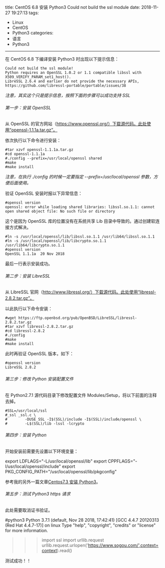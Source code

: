 title: CentOS 6.8 安装 Python3 Could not build the ssl module
date: 2018-11-27 19:27:13
tags:
- Linux
- CentOS
- Python3
categories:
- 语言
- Python3
---

在 CentOS 6.8 下编译安装 Python3 时出现以下提示信息：

    Could not build the ssl module!
    Python requires an OpenSSL 1.0.2 or 1.1 compatible libssl with X509_VERIFY_PARAM_set1_host().
    LibreSSL 2.6.4 and earlier do not provide the necessary APIs,     https://github.com/libressl-portable/portable/issues/38

*注意，其实这个只是提示信息，按照下面的步骤可以成功支持 SSL*

###### 第一步：安装 OpenSSL

从 OpenSSL 的官方网站（https://www.openssl.org/）下载源代码。此处使用“openssl-1.1.1a.tar.gz”。

依次执行以下命令进行安装：

    #tar xzvf openssl-1.1.1a.tar.gz
    #cd openssl-1.1.1a
    #./config --prefix=/usr/local/openssl shared
    #make
    #make install

*注意，在执行 ./config 的时候一定要指定 --prefix=/usr/local/openssl 参数，方便后面使用。*

验证 OpenSSL 安装时报以下异常信息：

    #openssl version
    openssl: error while loading shared libraries: libssl.so.1.1: cannot open shared object file: No such file or directory

这个是因为 OpenSSL 库的位置没有在系统共享 Lib 目录中导致的。通过创建软连接方式解决。

    #ln -s /usr/local/openssl/lib/libssl.so.1.1 /usr/lib64/libssl.so.1.1
    #ln -s /usr/local/openssl/lib/libcrypto.so.1.1 /usr/lib64/libcrypto.so.1.1
    #openssl version
    OpenSSL 1.1.1a  20 Nov 2018

最后一行表示安装成功。

###### 第二步：安装 LibreSSL

从 LibreSSL 官网（http://www.libressl.org/）下载源代码。此处使用“libressl-2.8.2.tar.gz”。

以此执行以下命令安装：

    #wget https://ftp.openbsd.org/pub/OpenBSD/LibreSSL/libressl-2.8.2.tar.gz
    #tar xzvf libressl-2.8.2.tar.gz
    #cd libressl-2.8.2
    #./config
    #make
    #make install

此时再验证 OpenSSL 版本，如下：

    #openssl version
    LibreSSL 2.8.2

###### 第三步：修改 Python 安装配置文件

在 Python2.7.1 源代码目录下修改配置文件  Modules/Setup，将以下前面的注释去掉。

    #SSL=/usr/local/ssl
    #_ssl _ssl.c \
    #        -DUSE_SSL -I$(SSL)/include -I$(SSL)/include/openssl \
    #        -L$(SSL)/lib -lssl -lcrypto

###### 第四步：安装 Python

开始安装前需要先设置以下环境变量：

export LDFLAGS="-L/usr/local/openssl/lib"
export CPPFLAGS="-I/usr/local/openssl/include"
export PKG_CONFIG_PATH="/usr/local/openssl/lib/pkgconfig"

参考我的另外一篇文章[Centos7.3 安装 Python3](http://zhang-jc.github.io/2018/11/19/Centos7-3-%E5%AE%89%E8%A3%85-Python3/)。

###### 第五步：测试 Python3 https 请求

此处需要取消证书验证。

#python3
Python 3.7.1 (default, Nov 28 2018, 17:42:41)
[GCC 4.4.7 20120313 (Red Hat 4.4.7-17)] on linux
Type "help", "copyright", "credits" or "license" for more information.
>>> import ssl
>>> import urllib.request
>>> urllib.request.urlopen('https://www.sogou.com/',context=context).read()

测试成功！！
